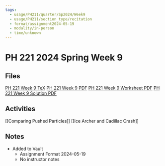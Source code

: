 ```yaml
---
tags:
  - usage/PH211/quarter/Sp2024/Week9
  - usage/PH211/section_type/recitation
  - format/assignment2024-05-19
  - modality/in-person
  - time/unknown
---
```

# PH 221 2024 Spring Week 9
## Files
[PH 221 Week 9 TeX](PH_221_Week_9.tex)
[PH 221 Week 9 PDF](PH_221_Week_9.pdf)
[PH 221 Week 9 Worksheet PDF](PH_221_Week_9-Worksheet.pdf)
[PH 221 Week 9 Solution PDF](PH_221_Week_9-Solution.pdf)
## Activities
[[Comparing Pushed Particles]]
[[Ice Archer and Cadillac Crash]]
## Notes
* Added to Vault
	* Assignment Format 2024-05-19
	* No instructor notes